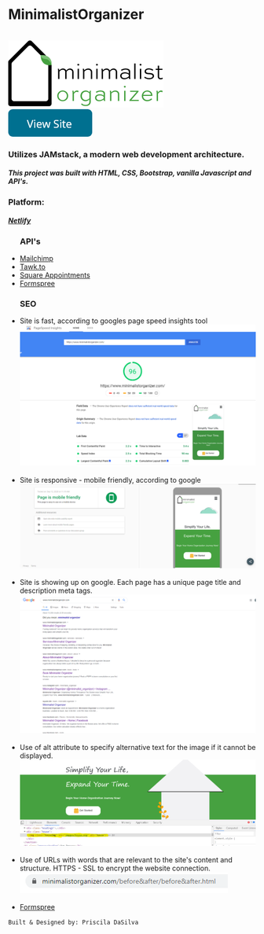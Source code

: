 # MinimalistOrganizer
 <br>
 <a href="https://www.minimalistorganizer.com/"><img  src="images/Logo.png" alt=""></a>
 <br>
<a href="https://www.minimalistorganizer.com/"><img  src="images/button.png" alt=""></a>
  <h3>Utilizes JAMstack, a modern web development architecture.</h3>
    <h5>This project was built with HTML, CSS, Bootstrap, vanilla Javascript and API's.</h5>
    <h3>Platform:</h3> <a href="https://www.netlify.com/"><h5><b>Netlify</b></h5></a>
    <ul><h3><b>API's</b></h3>
      <a href="https://mailchimp.com/"><li>Mailchimp</li></a>
      <a href="https://www.tawk.to/"><li>Tawk.to</li></a>
      <a href="https://squareup.com/us/en/appointments"><li>Square Appointments</li></a>
      <a href="https://formspree.io/"><li>Formspree</li></a> 
    </ul>
     <ul><h3><b>SEO</b></h3>
      <li>Site is fast, according to googles page speed insights tool<br>
        <img src="images/pageSpeedInsights.png" alt=""></li>
  <br>
      <li>Site is responsive - mobile friendly, according to google<br>
        <img src="images/mobileFriendly.png" alt=""></li>
   <br>
      <li>Site is showing up on google. Each page has a unique page title and description meta tags.<br>
        <img src="images/googleSearch.png" alt=""></li>
   <br>
      <li>Use of alt attribute to specify alternative text for the image if it cannot be displayed.<br>
        <img src="images/alt_tag.PNG" alt=""></li>
   <br>
      <li>Use of URLs with words that are relevant to the site's content and structure. HTTPS - SSL to encrypt the website connection.<br>
        <img src="images/Capture.PNG" alt=""></li>
   <br>
      <a href="https://formspree.io/"><li>Formspree</li></a> 
    </ul>
    
    Built & Designed by: Priscila DaSilva
    
